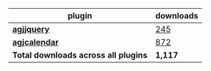 plugin|downloads
------|----------
[**agjjquery**](https://www.npmjs.com/package/agjjquery)|[245](https://www.npmjs.com/package/agjjquery)
[**agjcalendar**](https://www.npmjs.com/package/agjcalendar)|[872](https://www.npmjs.com/package/agjcalendar)
**Total downloads across all plugins**|**1,117**
